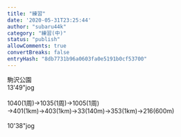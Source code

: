 ```yaml
---
title: "練習"
date: '2020-05-31T23:25:44'
author: "subaru44k"
category: "練習(中)"
status: "publish"
allowComments: true
convertBreaks: false
entryHash: "8db7731b96a0603fa0e5191b0cf53700"
---
```

駒沢公園<br>
13'49"jog<br>
<br>
1040(1周)→1035(1周)→1005(1周)<br>
→401(1km)→403(1km)→33(140m)→353(1km)→216(600m)<br>
<br>
10'38"jog
